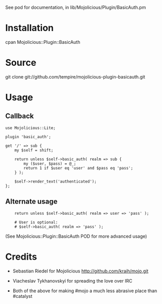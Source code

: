See pod for documentation, in lib/Mojolicious/Plugin/BasicAuth.pm

# Installation

cpan Mojolicious::Plugin::BasicAuth

# Source

git clone git://github.com/tempire/mojolicious-plugin-basicauth.git

# Usage

## Callback

	use Mojolicious::Lite;

	plugin 'basic_auth';

	get '/' => sub {
		my $self = shift;

		return unless $self->basic_auth( realm => sub {
			my ($user, $pass) = @_;
			return 1 if $user eq 'user' and $pass eq 'pass';
		} );

		$self->render_text('authenticated');
	};

## Alternate usage

		return unless $self->basic_auth( realm => user => 'pass' );
		
		# User is optional:
		# $self->basic_auth( realm => 'pass' );

(See Mojolicious::Plugin::BasicAuth POD for more advanced usage)

# Credits

* Sebastian Riedel for Mojolicious
  http://github.com/kraih/mojo.git

* Viacheslav Tykhanovskyi for spreading the love over IRC

* Both of the above for making #mojo a much less abrasive
  place than #catalyst

